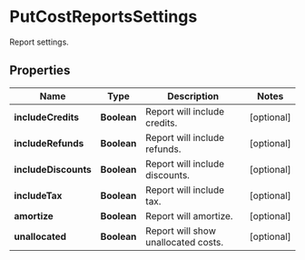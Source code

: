 

# PutCostReportsSettings

Report settings.

## Properties

| Name | Type | Description | Notes |
|------------ | ------------- | ------------- | -------------|
|**includeCredits** | **Boolean** | Report will include credits. |  [optional] |
|**includeRefunds** | **Boolean** | Report will include refunds. |  [optional] |
|**includeDiscounts** | **Boolean** | Report will include discounts. |  [optional] |
|**includeTax** | **Boolean** | Report will include tax. |  [optional] |
|**amortize** | **Boolean** | Report will amortize. |  [optional] |
|**unallocated** | **Boolean** | Report will show unallocated costs. |  [optional] |




